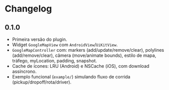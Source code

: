# Changelog

## 0.1.0
- Primeira versão do plugin.
- Widget `GoogleMapView` com `AndroidView`/`UiKitView`.
- `GoogleMapController` com: markers (add/update/remove/clear), polylines (add/remove/clear), câmera (move/animate bounds), estilo de mapa, tráfego, myLocation, padding, snapshot.
- Cache de ícones: LRU (Android) e NSCache (iOS), com download assíncrono.
- Exemplo funcional (`example/`) simulando fluxo de corrida (pickup/dropoff/rota/driver).

